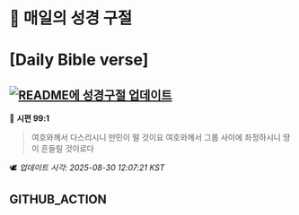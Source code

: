 # 🙏 매일의 성경 구절
# [Daily Bible verse]
## [![README에 성경구절 업데이트](https://github.com/DONGSUKA/first_test/actions/workflows/update-readme-bible.yml/badge.svg)](https://github.com/DONGSUKA/first_test/actions/workflows/update-readme-bible.yml)
<!-- START_BIBLE_VERSE -->
📖 **시편 99:1**
> 여호와께서 다스리시니 만민이 떨 것이요 여호와께서 그룹 사이에 좌정하시니 땅이 흔들릴 것이로다

🕊️ _업데이트 시각: 2025-08-30 12:07:21 KST_
  <!-- END_BIBLE_VERSE -->
## GITHUB_ACTION
